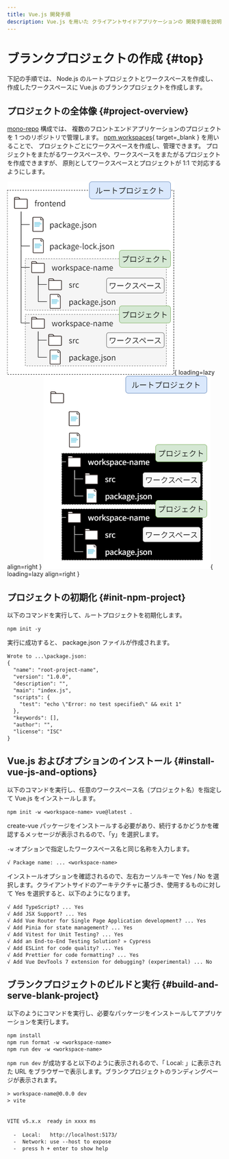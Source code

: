 ```yaml
---
title: Vue.js 開発手順
description: Vue.js を用いた クライアントサイドアプリケーションの 開発手順を説明します。
---
```


# ブランクプロジェクトの作成 {#top}

下記の手順では、 Node.js のルートプロジェクトとワークスペースを作成し、作成したワークスペースに Vue.js のブランクプロジェクトを作成します。

## プロジェクトの全体像 {#project-overview}

[mono-repo](../../git/consider-repository-structure.md#about-mono-repo) 構成では、
複数のフロントエンドアプリケーションのプロジェクトを 1 つのリポジトリで管理します。
[npm workspaces](https://docs.npmjs.com/cli/v10/using-npm/workspaces){ target=_blank } を用いることで、
プロジェクトごとにワークスペースを作成し、管理できます。
プロジェクトをまたがるワークスペースや、ワークスペースをまたがるプロジェクトを作成できますが、
原則としてワークスペースとプロジェクトが 1:1 で対応するようにします。

![プロジェクトフォルダの構造](../../../images/guidebooks/how-to-develop/vue-js/project-folder-structure-light.png#only-light){ loading=lazy align=right }
![プロジェクトフォルダの構造](../../../images/guidebooks/how-to-develop/vue-js/project-folder-structure-dark.png#only-dark){ loading=lazy align=right }

## プロジェクトの初期化 {#init-npm-project}

以下のコマンドを実行して、ルートプロジェクトを初期化します。

```terminal
npm init -y
```

実行に成功すると、 package.json ファイルが作成されます。

```terminal
Wrote to ...\package.json:
{
  "name": "root-project-name",
  "version": "1.0.0",
  "description": "",
  "main": "index.js",
  "scripts": {
    "test": "echo \"Error: no test specified\" && exit 1"
  },
  "keywords": [],
  "author": "",
  "license": "ISC"
}
```

## Vue.js およびオプションのインストール {#install-vue-js-and-options}

以下のコマンドを実行し、任意のワークスペース名（プロジェクト名）を指定して Vue.js をインストールします。

```terminal
npm init -w <workspace-name> vue@latest .
```

create-vue パッケージをインストールする必要があり、続行するかどうかを確認するメッセージが表示されるので、「y」を選択します。

`-w` オプションで指定したワークスペース名と同じ名称を入力します。

```terminal
√ Package name: ... <workspace-name>
```

インストールオプションを確認されるので、左右カーソルキーで Yes / No を選択します。クライアントサイドのアーキテクチャに基づき、使用するものに対して Yes を選択すると、以下のようになります。

```terminal
√ Add TypeScript? ... Yes
√ Add JSX Support? ... Yes
√ Add Vue Router for Single Page Application development? ... Yes
√ Add Pinia for state management? ... Yes
√ Add Vitest for Unit Testing? ... Yes
√ Add an End-to-End Testing Solution? » Cypress
√ Add ESLint for code quality? ... Yes
√ Add Prettier for code formatting? ... Yes
√ Add Vue DevTools 7 extension for debugging? (experimental) ... No
```

## ブランクプロジェクトのビルドと実行 {#build-and-serve-blank-project}

以下のようにコマンドを実行し、必要なパッケージをインストールしてアプリケーションを実行します。

```terminal
npm install
npm run format -w <workspace-name>
npm run dev -w <workspace-name>
```

`npm run dev` が成功すると以下のように表示されるので、「 Local: 」に表示された URL をブラウザーで表示します。ブランクプロジェクトのランディングページが表示されます。

```terminal
> workspace-name@0.0.0 dev
> vite


VITE v5.x.x  ready in xxxx ms

  -  Local:   http://localhost:5173/
  -  Network: use --host to expose
  -  press h + enter to show help
```
